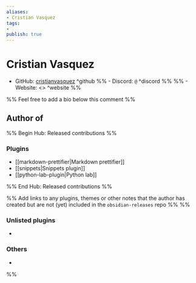 ```yaml
---
aliases:
- Cristian Vasquez
tags: 
- 
publish: true
---
```


# Cristian Vasquez

- GitHub: [cristianvasquez](https://github.com/cristianvasquez/) ^github
%% - Discord: `@` ^discord %%
%% - Website: <> ^website %% 
<!-- - [[Publish sites|Publish site]]: ^publish -->

%% Feel free to add a bio below this comment %%


## Author of

%% Begin Hub: Released contributions %%
### Plugins
- [[markdown-prettifier|Markdown prettifier]]
- [[snippets|Snippets plugin]]
- [[python-lab-plugin|Python lab]]

%% End Hub: Released contributions %%

%% Add links to any plugins, themes or other notes that the author has created but are not (yet) included in the `obsidian-releases` repo %%
%%
### Unlisted plugins

- 

### Others

- 
%%

<!--
## Sponsor this author

- [[GitHub sponsors]]: [Sponsor @cristianvasquez on GitHub Sponsors](https://github.com/sponsors/cristianvasquez) ^github-sponsor
- [[Buy me a coffee]]: ^buy-me-a-coffee
- [[PayPal]]: ^paypal
- [[Patreon]]: ^patreon

-->

<!--
## Follow this author

- [[YouTube Channels|On YouTube]]: ^youtube
- Twitter: ^twitter
- ...
-->